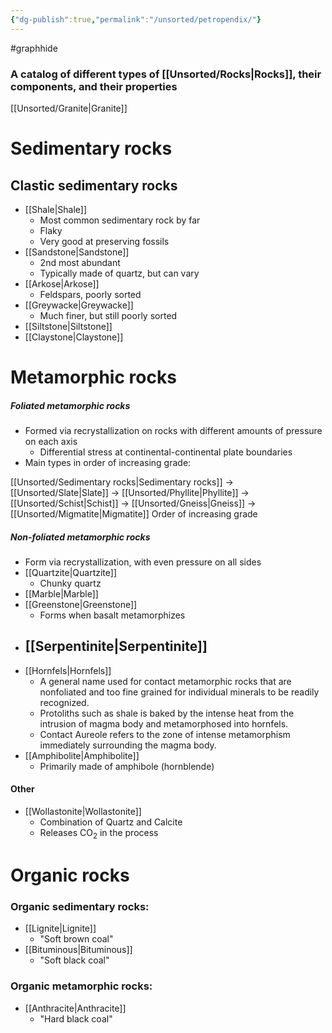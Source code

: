 ```yaml
---
{"dg-publish":true,"permalink":"/unsorted/petropendix/"}
---
```


#graphhide
### A catalog of different types of [[Unsorted/Rocks\|Rocks]], their components, and their properties

[[Unsorted/Granite\|Granite]]




# Sedimentary rocks
## Clastic sedimentary rocks
- [[Shale\|Shale]]
	- Most common sedimentary rock by far
	- Flaky
	- Very good at preserving fossils
- [[Sandstone\|Sandstone]]
	- 2nd most abundant
	- Typically made of quartz, but can vary
- [[Arkose\|Arkose]]
	- Feldspars, poorly sorted
- [[Greywacke\|Greywacke]]
	- Much finer, but still poorly sorted
- [[Siltstone\|Siltstone]]
- [[Claystone\|Claystone]]


# Metamorphic rocks

##### Foliated metamorphic rocks
- Formed via recrystallization on rocks with different amounts of pressure on each axis
	- Differential stress at continental-continental plate boundaries
- Main types in order of increasing grade:

[[Unsorted/Sedimentary rocks\|Sedimentary rocks]] -> [[Unsorted/Slate\|Slate]] -> [[Unsorted/Phyllite\|Phyllite]] -> [[Unsorted/Schist\|Schist]] -> [[Unsorted/Gneiss\|Gneiss]] -> [[Unsorted/Migmatite\|Migmatite]]
 Order of increasing grade

##### Non-foliated metamorphic rocks
- Form via recrystallization, with even pressure on all sides
-  [[Quartzite\|Quartzite]]
	- Chunky quartz
- [[Marble\|Marble]]
- [[Greenstone\|Greenstone]]
	- Forms when basalt metamorphizes
- [[Serpentinite\|Serpentinite]]
	- 
- [[Hornfels\|Hornfels]]
	- A general name used for contact metamorphic rocks that are nonfoliated and too fine grained for individual minerals to be readily recognized.
	- Protoliths such as shale is baked by the intense heat from the intrusion of magma body and metamorphosed into hornfels. 
	- Contact Aureole refers to the zone of intense metamorphism immediately surrounding the magma body.
- [[Amphibolite\|Amphibolite]]
	- Primarily made of amphibole (hornblende)


#### Other
- [[Wollastonite\|Wollastonite]]
	- Combination of Quartz and Calcite
	- Releases CO<sub>2</sub> in the process




# Organic rocks
### Organic sedimentary rocks:
- [[Lignite\|Lignite]]
	- "Soft brown coal"
- [[Bituminous\|Bituminous]]
	- "Soft black coal"

### Organic metamorphic rocks:
- [[Anthracite\|Anthracite]]
	- "Hard black coal"
